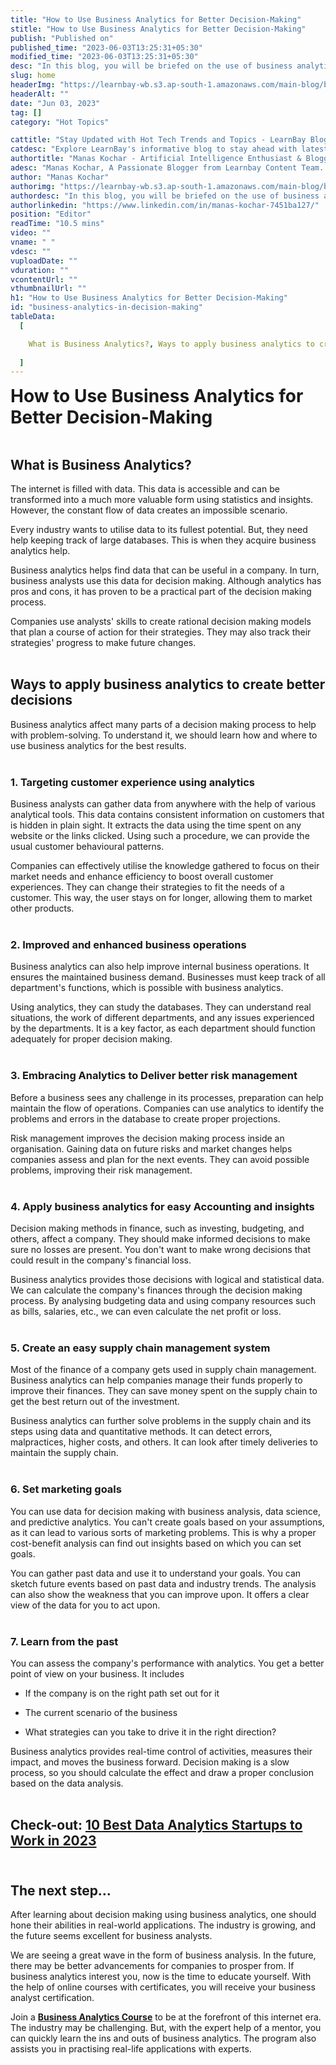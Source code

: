 ```yaml
---
title: "How to Use Business Analytics for Better Decision-Making"
stitle: "How to Use Business Analytics for Better Decision-Making"
publish: "Published on"
published_time: "2023-06-03T13:25:31+05:30"
modified_time: "2023-06-03T13:25:31+05:30"
desc: "In this blog, you will be briefed on the use of business analytics in the decision making process in a company."
slug: home
headerImg: "https://learnbay-wb.s3.ap-south-1.amazonaws.com/main-blog/blog/bdm-1.png"
headerAlt: ""
date: "Jun 03, 2023"
tag: []
category: "Hot Topics"

cattitle: "Stay Updated with Hot Tech Trends and Topics - LearnBay Blog"
catdesc: "Explore LearnBay's informative blog to stay ahead with latest Technology, Data Science, Programmings, and more."
authortitle: "Manas Kochar - Artificial Intelligence Enthusiast & Blogger | Learnbay"
adesc: "Manas Kochar, A Passionate Blogger from Learnbay Content Team. Explore her Artificial Intelligence and Machine Learning Blogs."
author: "Manas Kochar"
authorimg: "https://learnbay-wb.s3.ap-south-1.amazonaws.com/main-blog/blog/manas-kochar.webp"
authordesc: "In this blog, you will be briefed on the use of business analytics in the decision making process in a company."
authorlinkedin: "https://www.linkedin.com/in/manas-kochar-7451ba127/"
position: "Editor"
readTime: "10.5 mins"
video: ""
vname: " "
vdesc: ""
vuploadDate: ""
vduration: ""
vcontentUrl: ""
vthumbnailUrl: ""
h1: "How to Use Business Analytics for Better Decision-Making"
id: "business-analytics-in-decision-making"
tableData:
  [

    What is Business Analytics?, Ways to apply business analytics to create better decisions, 1. Targeting customer experience using analytics, 2. Improved and enhanced business operations, 3. Embracing Analytics to Deliver better risk management, 4. Apply business analytics for easy Accounting and insights, 5. Create an easy supply chain management system, 6. Set marketing goals, 7. Learn from the past, The next step…
    
  ]
---
```



<span style=" font-weight:bold; font-size:28px">How to Use Business Analytics for Better Decision-Making</span></br></br>

## What is Business Analytics?

The internet is filled with data. This data is accessible and can be transformed into a much more valuable form using statistics and insights. However, the constant flow of data creates an impossible scenario.

Every industry wants to utilise data to its fullest potential. But, they need help keeping track of large databases. This is when they acquire business analytics help. 

Business analytics helps find data that can be useful in a company. In turn, business analysts use this data for decision making. Although analytics has pros and cons, it has proven to be a practical part of the decision making process.

Companies use analysts' skills to create rational decision making models that plan a course of action for their strategies. They may also track their strategies' progress to make future changes. </br></br>

## Ways to apply business analytics to create better decisions   

Business analytics affect many parts of a decision making process to help with problem-solving. To understand it, we should learn how and where to use business  analytics for the best results.  </br></br>

### 1. Targeting customer experience using analytics   

Business analysts can gather data from anywhere with the help of various analytical tools. This data contains consistent information on customers that is hidden in plain sight. It extracts the data using the time spent on any website or the links clicked. Using such a procedure, we can provide the usual customer behavioural patterns.

Companies can effectively 	utilise the knowledge gathered to focus on their market needs and enhance efficiency to boost overall customer experiences. They can change their strategies to fit the needs of a customer. This way, the user stays on for longer, allowing them to market other products.   </br></br>

### 2. Improved and enhanced business operations   

Business analytics can also help improve internal business operations. It ensures the maintained business demand. Businesses must keep track of all department's functions, which is possible with business analytics. 

Using analytics, they can study the databases. They can understand real situations, the work of different departments, and any issues experienced by the departments. It is a key factor, as each department should function adequately for proper decision making. </br></br>

### 3. Embracing Analytics to Deliver better risk management   
 
Before a business sees any challenge in its processes, preparation can help maintain the flow of operations. Companies can use analytics to identify the problems and errors in the database to create proper projections. 

Risk management improves the decision making process inside an organisation. Gaining data on future risks and market changes helps companies assess and plan for the next events. They can avoid possible problems, improving their risk management. </br></br>

### 4. Apply business analytics for easy Accounting and insights  

Decision making methods in finance, such as investing, budgeting, and others, affect a company. They should make informed decisions to make sure no losses are present. You don't want to make wrong decisions that could result in the company's financial loss.

Business analytics provides those decisions with logical and statistical data. We can calculate the company's finances through the decision making process. By analysing budgeting data and using company resources such as bills, salaries, etc., we can even calculate the net profit or loss.  </br></br>

### 5. Create an easy supply chain management system  

Most of the finance of a company gets used in supply chain management. Business analytics can help companies manage their funds properly to improve their finances. They can save money spent on the supply chain to get the best return out of the investment. 

Business analytics can further solve problems in the supply chain and its steps using data and quantitative methods. It can detect errors, malpractices, higher costs, and others. It can look after timely deliveries to maintain the supply chain.   </br></br>

### 6. Set marketing goals

You can use data for decision making with business analysis, data science, and predictive analytics. You can't create goals based on your assumptions, as it can lead to various sorts of marketing problems. This is why a proper cost-benefit analysis can find out insights based on which you can set goals.

You can gather past data and use it to understand your goals. You can sketch future events based on past data and industry trends. The analysis can also show the weakness that you can improve upon. It offers a clear view of the data for you to act upon.  </br></br>

### 7. Learn from the past   

You can assess the company's performance with analytics. You get a better point of view on your business. It includes

- If the company is on the right path set out for it
  
- The current scenario of the business
  
- What strategies can you take to drive it in the right direction? 

Business analytics provides real-time control of activities, measures their impact, and moves the business forward. Decision making is a slow process, so you should calculate the effect and draw a proper conclusion based on the data analysis.  </br></br>

## **Check-out: <a href="https://blog.learnbay.co/10-best-data-analytics-startups-to-work-in-2023" target="_blank">10 Best Data Analytics Startups to Work in 2023</a>** </br></br>

## The next step…   

After learning about decision making using business analytics, one should hone their abilities in real-world applications. The industry is growing, and the future seems excellent for business analysts. 

We are seeing a great wave in the form of business analysis. In the future, there may be better advancements for companies to prosper from. If business analytics interest you, now is the time to educate yourself. With the help of online courses with certificates, you will receive your business analyst certification.

Join a **<a href="https://www.learnbay.co/business-analytics-certification-course" target="_blank">Business Analytics Course</a>** to be at the forefront of this internet era. The industry may be challenging. But, with the expert help of a mentor, you can quickly learn the ins and outs of business analytics. The program also assists you in practising real-life applications with experts.
